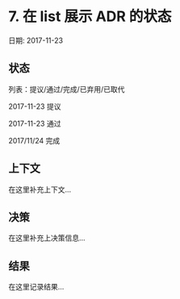 # 7. 在 list 展示 ADR 的状态

日期: 2017-11-23

## 状态

列表：提议/通过/完成/已弃用/已取代

2017-11-23 提议

2017-11-23 通过

2017/11/24 完成

## 上下文

在这里补充上下文...

## 决策

在这里补充上决策信息...

## 结果

在这里记录结果...
